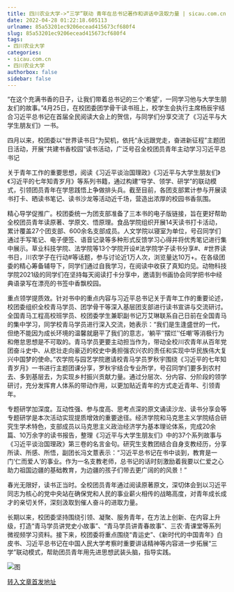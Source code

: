 ```yaml
---
title: 四川农业大学->“三学”联动 青年在总书记著作和讲话中汲取力量 | sicau.com.cn
date: 2022-04-28 01:22:18.605113
urlname: 85a53201ec9206ecead415673cf680f4
slug: 85a53201ec9206ecead415673cf680f4
tags: 
- 四川农业大学
categories:
- sicau.com.cn
- 四川农业大学
authorbox: false
sidebar: false
---
```

“在这个充满书香的日子，让我们带着总书记的三个‘希望’，一同学习他与大学生朋友们的故事。”4月25日，在校团委团学骨干读书班上，校学生会执行主席杨辰宇结合习近平总书记在首届全民阅读大会上的贺信，与同学们分享交流了《习近平与大学生朋友们》一书。

四月以来，校团委以“世界读书日”为契机，依托“永远跟党走，奋进新征程”主题团日活动，开展“共建书香校园”读书活动，广泛号召全校团员青年主动学习习近平总书记
<!--more-->
关于青年工作的重要思想，阅读《习近平谈治国理政》《习近平与大学生朋友们》《习近平的七年知青岁月》等系列书籍，通过构建“导学、领学、研学”的联动模式，引领团员青年在学思践悟上争做排头兵。截至目前，各团支部累计参与开展读书打卡、晒读书笔记、读书沙龙等活动近千场，营造出浓厚的校园书香氛围。

精心导学促推广。校团委统一为团支部准备了三本书的电子版链接，旨在更好帮助全校团员青年读原著、学原文、悟原理。食品学院组织开展14天读书打卡活动，累计覆盖27个团支部、600余名支部成员。人文学院以寝室为单位，号召同学们通过手写笔记、电子便签、语音记录等多种形式反馈学习心得并将优秀笔记进行集中展示。草业科技学院、法学院等13个学院开设#法学院学子读书分享#、#世界读书日，川农学子在行动#等话题，参与讨论近1万人次，浏览量达10万+。在各级团委的精心筹备辅导下，同学们通过自我学习，在阅读中收获了真知灼见。动物科技学院2021级的同学们在坚持每天阅读打卡分享中，邀请到书画协会同学把书中经典语录写在漂亮的书签中香飘校园。

重点领学提质效。针对书中的重点内容与习近平总书记关于青年工作的重要论述，校团委组织全校青马学员、团学骨干等深入基层团支部进行读书宣讲与交流研讨。全国青马工程高校班学员、校团委学生兼职副书记万艾琳联系自己日前在全国青马的集中学习，同学校青马学员进行深入交流，她表示：“我们是生逢盛世的一代，但绝不能因为成长环境的温馨就磨平了我们的意志，‘躺平’‘摆烂’‘任嘲’等消极行为和倦怠思想是不可取的。青马学员更要主动担当作为，带动全校川农青年从百年党团奋斗史中、从悲壮走向豪迈的校史中勇担强农兴农的责任和实现中华民族伟大复兴中国梦的使命。”农学院与园艺学院邀请校青马学员罗秋宇围绕《习近平的七年知青岁月》一书进行主题团课分享，罗秋宇结合专业所学，号召同学们要多到农村去、多到基层去，为实现乡村振兴贡献力量。通过分层次、分内容、分阶段的领学研讨，充分发挥育人体系的带动作用，以更加贴近青年的方式走近青年、引领青年。

专题研学加深度。互动性强、参与度高、思考点深的原文诵读沙龙、读书分享会等专题研学是本次活动实现提质增效的重要途径。经济学院和马克思主义学院结合研究生学术特色，支部成员以马克思主义政治经济学为基本理论体系，完成20余篇、10万余字的读书报告，整理《习近平与大学生朋友们》中的37个系列故事与《习近平谈治国理政》第三卷的名言金句。研究生支教团结合自身支教经历，分享所读、所感、所悟，副团长冯文薏表示：“习近平总书记在书中谈到，教育是一门‘仁而爱人’的事业。作为一名支教老师，总书记的话时刻激励着我要以仁爱之心助力祖国边疆的基础教育，为边疆的孩子们带去更广阔的的风景！”

春光无限好，读书正当时。全校团员青年通过阅读原著原文，深切体会到以习近平同志为核心的党中央站在确保党和人民的事业薪火相传的战略高度，对青年成长成才的亲切关怀，深刻汲取到催人奋斗的进取力量。

长期以来，校团委坚持围绕引领、凝聚、服务青年，在方法上创新、在内容上升级，打造“青马学员讲党史小故事”、“青马学员讲青春故事”、三农·青课堂等系列微视频学习资料。接下来，校团委将重点围绕“青运史”、《新时代的中国青年》白皮书、习近平总书记在中国人民大学考察时重要讲话精神等内容进一步拓展“三学”联动模式，帮助团员青年用先进思想武装头脑，指导实践。

![图](https://news.sicau.edu.cn/__local/A/04/8F/8A9FF6BFA541805A19BD9D539C7_9113252A_13E4F.jpg)

[转入文章首发地址](https://news.sicau.edu.cn/info/1135/67541.htm)
